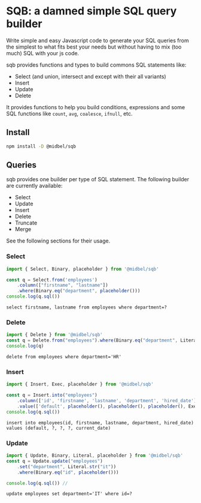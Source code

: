 # SQB: a damned simple SQL query builder

Write simple and easy Javascript code to generate your SQL queries from the simplest to what fits best your needs but without having to mix (too much) SQL with your js code.

sqb provides functions and types to build commons SQL statements like:

* Select (and union, intersect and except with their all variants)
* Insert
* Update
* Delete

It provides functions to help you build conditions, expressions and some SQL functions like `count`, `avg`, `coalesce`, `ifnull`, etc.

## Install

```bash
npm install -D @midbel/sqb
```

## Queries

sqb provides one builder per type of SQL statement. The following builder are currently available:

* Select
* Update
* Insert
* Delete
* Truncate
* Merge

See the following sections for their usage.

### Select

```js
import { Select, Binary, placeholder } from '@midbel/sqb'

const q = Select.from('employees')
	.column(["firstname", "lastname"])
	.where(Binary.eq("department", placeholder()))
console.log(q.sql())
```
```shell
select firstname, lastname from employees where department=?
```

### Delete

```js
import { Delete } from '@midbel/sqb'
const q = Delete.from("employees").where(Binary.eq("department", Literal.str("HR")))
console.log(q)
```
```shell
delete from employees where department='HR'
```

### Insert

```js
import { Insert, Exec, placeholder } from '@midbel/sqb'

const q = Insert.into("employees")
	.column(['id', 'firstname', 'lastname', 'department', 'hired_date'])
	.value(['default', placeholder(), placeholder(), placeholder(), Exec.currentDate()])
console.log(q.sql())
```
```shell
insert into employees(id, firstname, lastname, department, hired_date) values (default, ?, ?, ?, current_date)
```

### Update

```js
import { Update, Binary, Literal, placeholder } from '@midbel/sqb'
const q = Update.update("employees")
	.set("department", Literal.str("it"))
	.where(Binary.eq("id", placeholder()))

console.log(q.sql()) // 
```
```shell
update employees set department='IT' where id=?
```